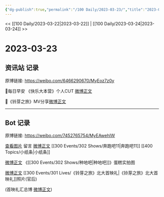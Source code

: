 ```yaml
---
{"dg-publish":true,"permalink":"/100 Daily/2023-03-23/","title":"2023-03-23","created":"2023-03-24T14:57:24.771+08:00","updated":"2023-03-24T15:00:34.961+08:00"}
---
```



<< [[100 Daily/2023-03-22\|2023-03-22]] | [[100 Daily/2023-03-24\|2023-03-24]] >>

# 2023-03-23

## 资讯站 记录

原博链接: https://weibo.com/6466290670/MyEoz7z0y

🌟每日早安
《快乐大本营》个人CUT [微博正文](https://weibo.com/detail/4882349981959429)

🌟《铃芽之旅》MV分享[微博正文](https://weibo.com/detail/4882557848782399)

---
## Bot 记录

原博链接: https://weibo.com/7452765754/MyEAwehIW

[查看图片](https://wx4.sinaimg.cn/large/0088n2Pggy1hca71a771ej30y0088mxr.jpg) 留言 [微博正文](https://weibo.com/detail/4882106692406777) [[300 Events/302 Shows/奔跑吧11\|奔跑吧11]] [[400 Topics/小纸条\|小纸条]]

[微博正文](https://weibo.com/detail/4882572729386192) 《[[300 Events/302 Shows/种地吧\|种地吧]]》蛋糕实拍图

[微博正文](https://weibo.com/detail/4882591263491759) [[300 Events/301 Lives/《铃芽之旅》北大首映礼\|《铃芽之旅》北大首映礼]]照片(官后)

(首映礼汇总博 [微博正文](https://weibo.com/detail/4880347558842366)) ​​​
